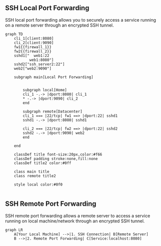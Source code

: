 ## SSH Local Port Forwarding

SSH local port forwarding allows you to securely access a service running on a remote server through an encrypted SSH tunnel.

```mermaid
graph TD
    cli_1[client:8080]
    cli_2[client:9090]
    fw1{{firewall_1}}
    fw2{{firewall_2}}
    sshd1["  web1:22
           web1:8080"]
    sshd2["ssh_server2:22"]
    web2["web2:9090"]
 
    subgraph main[Local Port Forwarding]
      

        subgraph local[Home]
        cli_1 -.-> |dport:8080| cli_1
        * -.-> |dport:9090| cli_2
        end
             
        subgraph remote[Datacenter]
        cli_1 === |22/tcp| fw1 ==> |dport:22| sshd1
        sshd1 -.-> |dport:8080| sshd1

        cli_2 === |22/tcp| fw2 ==> |dport:22| sshd2
        sshd2 -.-> |dport:9090| web2
        end  

    end 

    classDef title font-size:20px,color:#f66
    classDef padding stroke:none,fill:none
    classDef title2 color:#0ff

    class main title
    class remote title2

    style local color:#0f0
    
```

## SSH Remote Port Forwarding

SSH remote port forwarding allows a remote server to access a service running on local machine/network through an encrypted SSH tunnel.

```mermaid
graph LR
    A[Your Local Machine] -->|1. SSH Connection| B[Remote Server]
    B -->|2. Remote Port Forwarding| C[Service:localhost:8080]
```

